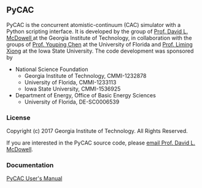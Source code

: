 ## PyCAC

PyCAC is the concurrent atomistic-continuum (CAC) simulator with a Python scripting interface. It is developed by the group of [Prof. David L. McDowell ](http://www.me.gatech.edu/faculty/mcdowell) at the Georgia Institute of Technology, in collaboration with the groups of [Prof. Youping Chen](http://web.mae.ufl.edu/chenlab/) at the University of Florida and [Prof. Liming Xiong](http://www.aere.iastate.edu/lmxiong/) at the Iowa State University. The code development was sponsored by

* National Science Foundation
	- Georgia Institute of Technology, CMMI-1232878
	- University of Florida, CMMI-1233113
	- Iowa State University, CMMI-1536925
* Department of Energy, Office of Basic Energy Sciences
	- University of Florida, DE-SC0006539

### License

Copyright (c) 2017 Georgia Institute of Technology. All Rights Reserved.

If you are interested in the PyCAC source code, please [email Prof. David L. McDowell](mailto:david.mcdowell@me.gatech.edu).

### Documentation

[PyCAC User's Manual](http://www.pycac.org)
